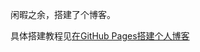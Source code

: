 闲暇之余，搭建了个博客。

具体搭建教程见[在GitHub Pages搭建个人博客](http://www.dingyonghui.cn/2018/10/02/index-%E5%9C%A8GitHub-Pages%E6%90%AD%E5%BB%BA%E4%B8%AA%E4%BA%BA%E5%8D%9A%E5%AE%A2.html)

